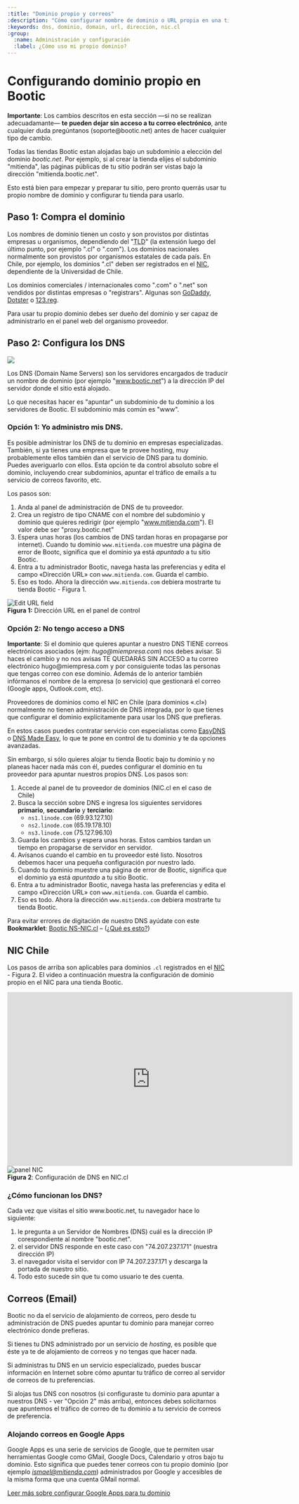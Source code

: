 ```yaml
---
:title: "Dominio propio y correos"
:description: "Cómo configurar nombre de dominio o URL propia en una tienda Bootic"
:keywords: dns, dominio, domain, url, dirección, nic.cl
:group:
  :name: Administración y configuración
  :label: ¿Cómo uso mi propio dominio?
---
```

# Configurando dominio propio en Bootic

<div class="note alert"> 
    <strong>Importante</strong>: Los cambios descritos en esta sección —si no se realizan adecuadamante— <strong>te pueden dejar sin acceso a tu correo electrónico</strong>, ante cualquier duda pregúntanos (soporte@bootic.net) antes de hacer cualquier tipo de cambio.
</div>

Todas las tiendas Bootic estan alojadas bajo un subdominio a elección del dominio *bootic.net*. Por ejemplo, si al crear la tienda elijes el subdominio "mitienda", las páginas públicas de tu sitio podrán ser vistas bajo la dirección "mitienda.bootic.net".

Esto está bien para empezar y preparar tu sitio, pero pronto querrás usar tu propio nombre de dominio y configurar tu tienda para usarlo.

## Paso 1: Compra el dominio

Los nombres de dominio tienen un costo y son provistos por distintas empresas u organismos, dependiendo del "<abbr title="Top Level Domain">TLD</abbr>" (la extensión luego del último punto, por ejemplo ".cl" o ".com"). Los dominios nacionales normalmente son provistos por organismos estatales de cada país. En Chile, por ejemplo, los dominios ".cl" deben ser registrados en el [NIC](http://nic.cl), dependiente de la Universidad de Chile.

Los dominios comerciales / internacionales como ".com" o ".net" son vendidos por distintas empresas o "registrars". Algunas son [GoDaddy](http://godaddy.com), [Dotster](http://www.dotster.com/) o [123.reg](http://www.123-reg.co.uk/).

Para usar tu propio dominio debes ser dueño del dominio y ser capaz de administrarlo en el panel web del organismo proveedor.

## Paso 2: Configura los DNS

<img src="/img/admin/dns-flow.png" />

Los DNS (Domain Name Servers) son los servidores encargados de traducir un nombre de dominio (por ejemplo "www.bootic.net") a la dirección IP del servidor donde el sitio está alojado.

Lo que necesitas hacer es "apuntar" un subdominio de tu dominio a los servidores de Bootic. El subdominio más común es "www".

### Opción 1: Yo administro mis DNS.

Es posible administrar los DNS de tu dominio en empresas especializadas. También, si ya tienes una empresa que te provee hosting, muy probablemente ellos también dan el servicio de DNS para tu dominio. Puedes averiguarlo con ellos. Esta opción te da control absoluto sobre el dominio, incluyendo crear subdominios, apuntar el tráfico de emails a tu servicio de correos favorito, etc.

Los pasos son:

1. Anda al panel de administración de DNS de tu proveedor.
2. Crea un registro de tipo CNAME con el nombre del subdominio y dominio que quieres redirigir (por ejemplo "www.mitienda.com"). El valor debe ser "proxy.bootic.net"
3. Espera unas horas (los cambios de DNS tardan horas en propagarse por internet). Cuando tu dominio `www.mitienda.com` muestre una página de error de Bootc, significa que el dominio ya está *apuntado* a tu sitio Bootic.
4. Entra a tu administrador Bootic, navega hasta las preferencias y edita el campo «Dirección URL» con `www.mitienda.com`. Guarda el cambio.
5. Eso es todo. Ahora la dirección `www.mitienda.com` debiera mostrarte tu tienda Bootic - Figura 1.

<div class="captura">
    <div class="c-contenido"><img src="/img/admin/url-field.png" alt="Edit URL field" /></div><!-- /.c-contenido -->
    <div class="c-pie">
        <strong>Figura 1:</strong> Dirección URL en el panel de control
    </div>
</div>


### Opción 2: No tengo acceso a DNS

<div class="note alert">
    <strong>Importante</strong>: Si el dominio que quieres apuntar a nuestro DNS
TIENE correos electrónicos asociados (ejm: <em>hugo@miempresa.com</em>) nos debes avisar. Si haces el cambio y no nos avisas TE QUEDARÁS SIN ACCESO a tu correo electrónico hugo@miempresa.com y por consiguiente todas las personas que tengas correo con ese dominio. Además de lo anterior también infórmanos el nombre de la empresa (o servicio) que gestionará el correo (Google apps, Outlook.com, etc).
</div>

Proveedores de dominios como el NIC en Chile (para dominios «.cl») normalmente no tienen administración de DNS integrada, por lo que tienes que configurar el dominio explícitamente para usar los DNS que prefieras.

En estos casos puedes contratar servicio con especialistas como [EasyDNS](https://web.easydns.com/) o [DNS Made Easy](http://www.dnsmadeeasy.com/), lo que te pone en control de tu dominio y te da opciones avanzadas.

Sin embargo, si sólo quieres alojar tu tienda Bootic bajo tu dominio y no planeas hacer nada más con él, puedes configurar el dominio en tu proveedor para apuntar nuestros propios DNS. Los pasos son:

1. Accede al panel de tu proveedor de dominios (NIC.cl en el caso de Chile)
2. Busca la sección sobre DNS e ingresa los siguientes servidores **primario**, **secundario** y **terciario**:
   * `ns1.linode.com` (69.93.127.10)
   * `ns2.linode.com` (65.19.178.10)
   * `ns3.linode.com` (75.127.96.10)
3. Guarda los cambios y espera unas horas. Estos cambios tardan un tiempo en propagarse de servidor en servidor.
4. Avísanos cuando el cambio en tu proveedor esté listo. Nosotros debemos hacer una pequeña configuración por nuestro lado.
5. Cuando tu dominio muestre una página de error de Bootic, significa que el dominio ya está *apuntado* a tu sitio Bootic.
6. Entra a tu administrador Bootic, navega hasta las preferencias y edita el campo «Dirección URL» con `www.mitienda.com`. Guarda el cambio.
7. Eso es todo. Ahora la dirección `www.mitienda.com` debiera mostrarte tu tienda Bootic.

Para evitar errores de digitación de nuestro DNS ayúdate con este
**Bookmarklet**: <a href="javascript:(function()%7Bwindow.linode%20%3D%20%7Bns1%20%3A%20%7Bname%3A'ns1.linode.com'%2Cip%3A'69.93.127.10'%7D%2Cns2%20%3A%20%7Bname%3A'ns2.linode.com'%2Cip%3A'65.19.178.10'%7D%2Cns3%20%3A%20%7Bname%3A'ns3.linode.com'%2Cip%3A'75.127.96.10'%7D%7D%3Bvar%20fields%20%3D%20%5B'ns1'%2C'ns2'%2C'ns3'%5D%3Bfor%20(%20var%20i%20%3D%200%3Bi%3Cfields.length%3Bi%2B%2B)%20%7Bvar%20ns%20%3D%20document.getElementsByName(fields%5Bi%5D)%5B0%5D%3Bvar%20ip%20%3D%20document.getElementsByName('ip'%2Bfields%5Bi%5D)%5B0%5D%3Bns.setAttribute('value'%2Cwindow%5B'linode'%5D%5Bfields%5Bi%5D%5D%5B'name'%5D)%3Bip.setAttribute('value'%2Cwindow%5B'linode'%5D%5Bfields%5Bi%5D%5D%5B'ip'%5D)%3B%7D%7D)()">Bootic NS-NIC.cl</a> – (<a href="http://www.youtube.com/watch?v=qTxqMsct7cM">¿Qué es esto?</a>)

## NIC Chile

Los pasos de arriba son aplicables para dominios `.cl` registrados en el [NIC](http://nic.cl) - Figura 2. El video a continuación muestra la configuración de dominio propio en el NIC para una tienda Bootic.

<iframe src="http://www.screenr.com/embed/AgV" width="650" height="396" frameborder="0"></iframe>

<div class="captura">
    <div class="c-contenido"><img src="/img/admin/nic.png" alt="panel NIC" /></div>
    <div class="c-pie">
        <strong>Figura 2</strong>: Configuración de DNS en NIC.cl
    </div>
</div>

<div class="tip">
  <h3>¿Cómo funcionan los DNS?</h3>

  <p>Cada vez que visitas el sitio www.bootic.net, tu navegador hace lo siguiente:</p>
  <ol>
    <li>le pregunta a un Servidor de Nombres (DNS) cuál es la dirección IP corespondiente al nombre "bootic.net".</li>
    <li>el servidor DNS responde en este caso con "74.207.237.171" (nuestra dirección IP)</li>
    <li>el navegador visita el servidor con IP 74.207.237.171 y descarga la portada de nuestro sitio. </li>
    <li>Todo esto sucede sin que tu como usuario te des cuenta.</li>
  </ol>

</div>

<h2 id="email">Correos (Email)</h2>

Bootic no da el servicio de alojamiento de correos, pero desde tu administración de DNS puedes apuntar tu dominio para manejar correo electrónico donde prefieras.

Si tienes tu DNS administrado por un servicio de *hosting*, es posible que éste ya te de alojamiento de correos y no tengas que hacer nada.

Si administras tu DNS en un servicio especializado, puedes buscar información en Internet sobre cómo apuntar tu tráfico de correo al servidor de correos de tu preferencias.

Si alojas tus DNS con nosotros (si configuraste tu dominio para apuntar a nuestros DNS - ver "Opción 2" más arriba), entonces debes solicitarnos que apuntemos el tráfico de correo de tu dominio a tu servicio de correos de preferencia.

### Alojando correos en Google Apps

Google Apps es una serie de servicios de Google, que te permiten usar herramientas Google como GMail, Google Docs, Calendario y otros bajo tu dominio. Esto significa que puedes tener correos con tu propio dominio (por ejemplo *ismael@mitienda.com*) administrados por Google y accesibles de la misma forma que una cuenta GMail normal.

[Leer más sobre configurar Google Apps para tu dominio](/es/configuracion/servicios/google-apps)

